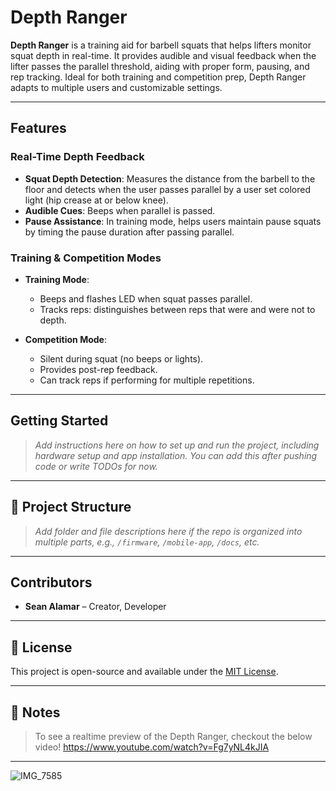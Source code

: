 # Depth Ranger

**Depth Ranger** is a training aid for barbell squats that helps lifters monitor squat depth in real-time. It provides audible and visual feedback when the lifter passes the parallel threshold, aiding with proper form, pausing, and rep tracking. Ideal for both training and competition prep, Depth Ranger adapts to multiple users and customizable settings.

---

## Features

### Real-Time Depth Feedback
- **Squat Depth Detection**: Measures the distance from the barbell to the floor and detects when the user passes parallel by a user set colored light (hip crease at or below knee).
- **Audible Cues**: Beeps when parallel is passed.
- **Pause Assistance**: In training mode, helps users maintain pause squats by timing the pause duration after passing parallel.

### Training & Competition Modes
- **Training Mode**:
  - Beeps and flashes LED when squat passes parallel.
  - Tracks reps: distinguishes between reps that were and were not to depth.

- **Competition Mode**:
  - Silent during squat (no beeps or lights).
  - Provides post-rep feedback.
  - Can track reps if performing for multiple repetitions.

---

## Getting Started

> _Add instructions here on how to set up and run the project, including hardware setup and app installation. You can add this after pushing code or write TODOs for now._

---

## 📂 Project Structure

> _Add folder and file descriptions here if the repo is organized into multiple parts, e.g., `/firmware`, `/mobile-app`, `/docs`, etc._

---

## Contributors

- **Sean Alamar** – Creator, Developer

---

## 📄 License

This project is open-source and available under the [MIT License](LICENSE).

---

## 📝 Notes

> To see a realtime preview of the Depth Ranger, checkout the below video!
> https://www.youtube.com/watch?v=Fg7yNL4kJIA

---

![IMG_7585](https://github.com/user-attachments/assets/8faea70c-b6f4-4a86-a4a4-7b605dd5569d)


